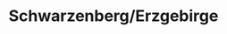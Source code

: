 ---
title: Schwarzenberg/Erzgebirge
url: /schwarzenberg-erzgebirge/
latitude: 50.534
longitude: 12.769
---